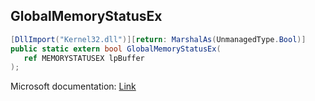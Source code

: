 ## GlobalMemoryStatusEx

```csharp
[DllImport("Kernel32.dll")][return: MarshalAs(UnmanagedType.Bool)]
public static extern bool GlobalMemoryStatusEx(
   ref MEMORYSTATUSEX lpBuffer
);
```

Microsoft documentation: [Link](https://docs.microsoft.com/en-us/windows/win32/api/sysinfoapi/nf-sysinfoapi-globalmemorystatusex)
